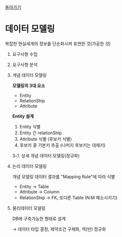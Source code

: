 [돌아가기](./README.md)

# 데이터 모델링

복잡한 현실세계의 정보를 단순화시켜 표현한 것(가공한 것)

1. 요구사항 수집
2. 요구사항 분석
3. 개념 데이터 모델링

    **모델링의 3대 요소**

    - Entity
    - RelationShip
    - Attribute

    **Entity 설계**

    1. Entity 식별
    2. Entity 간 relationShip
    3. Attribute 식별 (후보키 식별)
    4. 후보키 중 기본키 추출 (나머지 후보키는 대체키)

    3-1. 상세 개념 데이터 모델링(정규화)

4. 논리 데이터 모델링

    개념 모델링 데이터 결과를 "Mapping Rule"에 따라 식별

    - Entity → Table
    - Attribute → Column
    - RelationShip → FK, 또다른 Table (N:M 해소시키기)
5. 물리데이터 모델링

    DB에 구축가능한 형태로 설계

    → 데이터 타입 결정, 제약조건 구체화, 역(반) 정규화
